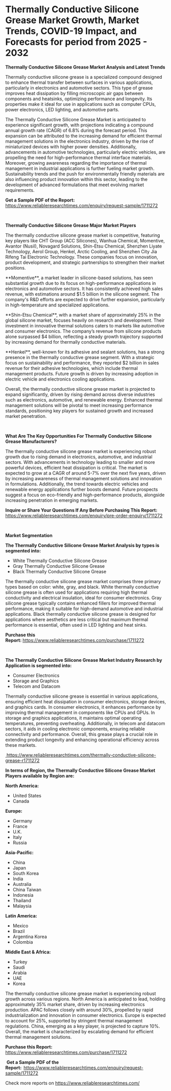 <p><h1>Thermally Conductive Silicone Grease Market Growth, Market Trends, COVID-19 Impact, and Forecasts for period from 2025 - 2032</h1></p><p><strong>Thermally Conductive Silicone Grease Market Analysis and Latest Trends</strong></p>
<p><p>Thermally conductive silicone grease is a specialized compound designed to enhance thermal transfer between surfaces in various applications, particularly in electronics and automotive sectors. This type of grease improves heat dissipation by filling microscopic air gaps between components and heatsinks, optimizing performance and longevity. Its properties make it ideal for use in applications such as computer CPUs, power electronics, LED lighting, and automotive parts.</p><p>The Thermally Conductive Silicone Grease Market is anticipated to experience significant growth, with projections indicating a compound annual growth rate (CAGR) of 6.8% during the forecast period. This expansion can be attributed to the increasing demand for efficient thermal management solutions in the electronics industry, driven by the rise of miniaturized devices with higher power densities. Additionally, advancements in automotive technologies, particularly electric vehicles, are propelling the need for high-performance thermal interface materials. Moreover, growing awareness regarding the importance of thermal management in industrial applications is further fueling market growth. Sustainability trends and the push for environmentally friendly materials are also influencing product innovation within this sector, leading to the development of advanced formulations that meet evolving market requirements.</p></p>
<p><strong>Get a Sample PDF of the Report:&nbsp;</strong> <a href="https://www.reliableresearchtimes.com/enquiry/request-sample/1711272?utm_campaign=3219&utm_medium=2&utm_source=Github&utm_content=ia&utm_term=27032025&utm_id=thermally-conductive-silicone-grease">https://www.reliableresearchtimes.com/enquiry/request-sample/1711272</a></p>
<p>&nbsp;</p>
<p><strong>Thermally Conductive Silicone Grease Major Market Players</strong></p>
<p><p>The thermally conductive silicone grease market is competitive, featuring key players like CHT Group (ACC Silicones), Wanhua Chemical, Momentive, Avantor (Nusil), Novagard Solutions, Shin-Etsu Chemical, Shenzhen Liyate Technology, Aerol Group, Henkel, Arctic Cooling, and Shenzhen City Jia Rifeng Tai Electronic Technology. These companies focus on innovation, product development, and strategic partnerships to strengthen their market positions.</p><p>**Momentive**, a market leader in silicone-based solutions, has seen substantial growth due to its focus on high-performance applications in electronics and automotive sectors. It has consistently achieved high sales revenue, with estimations around $1.5 billion in the silicone segment. The company's R&D efforts are expected to drive further expansion, particularly in high-temperature and specialized applications.</p><p>**Shin-Etsu Chemical**, with a market share of approximately 25% in the global silicone market, focuses heavily on research and development. Their investment in innovative thermal solutions caters to markets like automotive and consumer electronics. The company’s revenue from silicone products alone surpassed $4 billion, reflecting a steady growth trajectory supported by increasing demand for thermally conductive materials.</p><p>**Henkel**, well-known for its adhesive and sealant solutions, has a strong presence in the thermally conductive grease segment. With a strategic focus on sustainability and performance, they reported $2 billion in sales revenue for their adhesive technologies, which include thermal management products. Future growth is driven by increasing adoption in electric vehicle and electronics cooling applications.</p><p>Overall, the thermally conductive silicone grease market is projected to expand significantly, driven by rising demand across diverse industries such as electronics, automotive, and renewable energy. Enhanced thermal management solutions will be pivotal to meet increasing performance standards, positioning key players for sustained growth and increased market penetration.</p></p>
<p>&nbsp;</p>
<p><strong>What Are The Key Opportunities For Thermally Conductive Silicone Grease Manufacturers?</strong></p>
<p><p>The thermally conductive silicone grease market is experiencing robust growth due to rising demand in electronics, automotive, and industrial sectors. With advancements in technology leading to smaller and more powerful devices, efficient heat dissipation is critical. The market is expected to grow at a CAGR of around 5-7% over the next five years, driven by increasing awareness of thermal management solutions and innovation in formulations. Additionally, the trend towards electric vehicles and renewable energy applications further boosts demand. Future prospects suggest a focus on eco-friendly and high-performance products, alongside increasing penetration in emerging markets.</p></p>
<p><strong>Inquire or Share Your Questions If Any Before Purchasing This Report:</strong> <a href="https://www.reliableresearchtimes.com/enquiry/pre-order-enquiry/1711272?utm_campaign=3219&utm_medium=2&utm_source=Github&utm_content=ia&utm_term=27032025&utm_id=thermally-conductive-silicone-grease">https://www.reliableresearchtimes.com/enquiry/pre-order-enquiry/1711272</a></p>
<p>&nbsp;</p>
<p><strong>Market Segmentation</strong></p>
<p><strong>The Thermally Conductive Silicone Grease Market Analysis by types is segmented into:</strong></p>
<p><ul><li>White Thermally Conductive Silicone Grease</li><li>Gray Thermally Conductive Silicone Grease</li><li>Black Thermally Conductive Silicone Grease</li></ul></p>
<p><p>The thermally conductive silicone grease market comprises three primary types based on color: white, gray, and black. White thermally conductive silicone grease is often used for applications requiring high thermal conductivity and electrical insulation, ideal for consumer electronics. Gray silicone grease typically contains enhanced fillers for improved thermal performance, making it suitable for high-demand automotive and industrial applications. Black thermally conductive silicone grease is designed for applications where aesthetics are less critical but maximum thermal performance is essential, often used in LED lighting and heat sinks.</p></p>
<p><strong>Purchase this Report:&nbsp;</strong><a href="https://www.reliableresearchtimes.com/purchase/1711272?utm_campaign=3219&utm_medium=2&utm_source=Github&utm_content=ia&utm_term=27032025&utm_id=thermally-conductive-silicone-grease">https://www.reliableresearchtimes.com/purchase/1711272</a></p>
<p>&nbsp;</p>
<p><strong>The Thermally Conductive Silicone Grease Market Industry Research by Application is segmented into:</strong></p>
<p><ul><li>Consumer Electronics</li><li>Storage and Graphics</li><li>Telecom and Datacom</li></ul></p>
<p><p>Thermally conductive silicone grease is essential in various applications, ensuring efficient heat dissipation in consumer electronics, storage devices, and graphics cards. In consumer electronics, it enhances performance by improving thermal management in components like CPUs and GPUs. In storage and graphics applications, it maintains optimal operating temperatures, preventing overheating. Additionally, in telecom and datacom sectors, it aids in cooling electronic components, ensuring reliable connectivity and performance. Overall, this grease plays a crucial role in extending product longevity and enhancing operational efficiency across these markets.</p></p>
<p><a href="https://www.reliableresearchtimes.com/thermally-conductive-silicone-grease-r1711272?utm_campaign=3219&utm_medium=2&utm_source=Github&utm_content=ia&utm_term=27032025&utm_id=thermally-conductive-silicone-grease">&nbsp;https://www.reliableresearchtimes.com/thermally-conductive-silicone-grease-r1711272</a></p>
<p><strong>In terms of Region, the Thermally Conductive Silicone Grease Market Players available by Region are:</strong></p>
<p>
    <p> <strong> North America: </strong>
        <ul>
            <li>United States</li>
            <li>Canada</li>
        </ul>
        </p> 
    <p> <strong> Europe: </strong>
        <ul>
            <li>Germany</li>
            <li>France</li>
            <li>U.K.</li>
            <li>Italy</li>
            <li>Russia</li>
        </ul>
        </p> 
    <p> <strong> Asia-Pacific: </strong>
        <ul>
            <li>China</li>
            <li>Japan</li>
            <li>South Korea</li>
            <li>India</li>
            <li>Australia</li>
            <li>China Taiwan</li>
            <li>Indonesia</li>
            <li>Thailand</li>
            <li>Malaysia</li>
        </ul>
        </p> 
    <p> <strong> Latin America: </strong>
        <ul>
            <li>Mexico</li>
            <li>Brazil</li>
            <li>Argentina Korea</li>
            <li>Colombia</li>
        </ul>
        </p> 
    <p> <strong> Middle East & Africa: </strong>
        <ul>
            <li>Turkey</li>
            <li>Saudi</li>
            <li>Arabia</li>
            <li>UAE</li>
            <li>Korea</li>
        </ul>
    </p>
    </p>
<p><p>The thermally conductive silicone grease market is experiencing robust growth across various regions. North America is anticipated to lead, holding approximately 35% market share, driven by increasing electronics production. APAC follows closely with around 30%, propelled by rapid industrialization and innovation in consumer electronics. Europe is expected to account for 25%, supported by stringent thermal management regulations. China, emerging as a key player, is projected to capture 10%. Overall, the market is characterized by escalating demand for efficient thermal management solutions.</p></p>
<p><strong>Purchase this Report: </strong><a href="https://www.reliableresearchtimes.com/purchase/1711272?utm_campaign=3219&utm_medium=2&utm_source=Github&utm_content=ia&utm_term=27032025&utm_id=thermally-conductive-silicone-grease">https://www.reliableresearchtimes.com/purchase/1711272</a></p>
<p>&nbsp;<strong>Get a Sample PDF of the Report:&nbsp;&nbsp;</strong><a href="https://www.reliableresearchtimes.com/enquiry/request-sample/1711272?utm_campaign=3219&utm_medium=2&utm_source=Github&utm_content=ia&utm_term=27032025&utm_id=thermally-conductive-silicone-grease">https://www.reliableresearchtimes.com/enquiry/request-sample/1711272</a></p>
<p><strong></strong></p>
<p>Check more reports on <a href="https://www.reliableresearchtimes.com/?utm_campaign=3219&utm_medium=2&utm_source=Github&utm_content=ia&utm_term=27032025&utm_id=thermally-conductive-silicone-grease">https://www.reliableresearchtimes.com/</a></p>